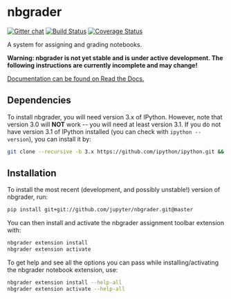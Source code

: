 # nbgrader

[![Gitter chat](https://badges.gitter.im/jupyter/nbgrader.png)](https://gitter.im/jupyter/nbgrader)
[![Build Status](https://travis-ci.org/jupyter/nbgrader.svg)](https://travis-ci.org/jupyter/nbgrader)
[![Coverage Status](https://coveralls.io/repos/jupyter/nbgrader/badge.svg)](https://coveralls.io/r/jupyter/nbgrader)

A system for assigning and grading notebooks.

**Warning: nbgrader is not yet stable and is under active development. The following instructions are currently incomplete and may change!**

[Documentation can be found on Read the Docs.](http://nbgrader.readthedocs.org)

## Dependencies

To install nbgrader, you will need version 3.x of IPython. However, note that version 3.0 will **NOT** work -- you will need at least version 3.1. If you do not have version 3.1 of IPython installed (you can check with `ipython --version`), you can install it by:

```bash
git clone --recursive -b 3.x https://github.com/ipython/ipython.git && pip install -e "ipython[all]"
```

## Installation

To install the most recent (development, and possibly unstable!) version of nbgrader, run:

```bash
pip install git+git://github.com/jupyter/nbgrader.git@master
```

You can then install and activate the nbgrader assignment toolbar extension with:

```bash
nbgrader extension install
nbgrader extension activate
```

To get help and see all the options you can pass while installing/activating the nbgrader notebook extension, use:

```bash
nbgrader extension install --help-all
nbgrader extension activate --help-all
```

